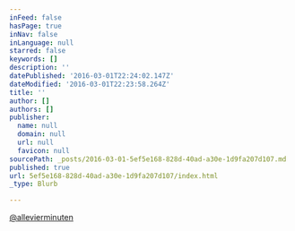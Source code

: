 ```yaml
---
inFeed: false
hasPage: true
inNav: false
inLanguage: null
starred: false
keywords: []
description: ''
datePublished: '2016-03-01T22:24:02.147Z'
dateModified: '2016-03-01T22:23:58.264Z'
title: ''
author: []
authors: []
publisher:
  name: null
  domain: null
  url: null
  favicon: null
sourcePath: _posts/2016-03-01-5ef5e168-828d-40ad-a30e-1d9fa207d107.md
published: true
url: 5ef5e168-828d-40ad-a30e-1d9fa207d107/index.html
_type: Blurb

---
```

[@allevierminuten][0]

[0]: http://twitter.com/allevierminuten